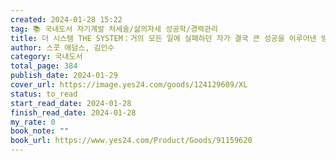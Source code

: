 ```yaml
---
created: 2024-01-28 15:22
tag: 📚 국내도서 자기계발 처세술/삶의자세 성공학/경력관리
title: 더 시스템 THE SYSTEM：거의 모든 일에 실패하던 자가 결국 큰 성공을 이루어낸 방법
author: 스콧 애덤스, 김인수
category: 국내도서
total_page: 384
publish_date: 2024-01-29
cover_url: https://image.yes24.com/goods/124129609/XL
status: to_read
start_read_date: 2024-01-28
finish_read_date: 2024-01-28
my_rate: 0
book_note: ""
book_url: https://www.yes24.com/Product/Goods/91159620
---
```



